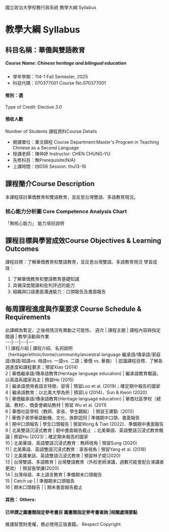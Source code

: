 國立政治大學校務行政系統 教學大綱 Syllabus
# 教學大綱 Syllabus
##  科目名稱：華僑與雙語教育
#####  Course Name: Chinese heritage and bilingual education
  * 學年學期：114-1 Fall Semester, 2025 
  * 科目代碼：070377001 Course No.070377001
#### 修別：選
Type of Credit: Elective 
_3.0_
#### 預收人數
Number of Students
課程資料Course Details
  * 開課單位：華文碩程 Course Department:Master's Program in Teaching Chinese as a Second Language 
  * 授課老師：陳仲妤 Instructor: CHEN CHUNG-YU 
  * 先修科目：無Prerequisite(N/A)
  * 上課時間：四D56 Session: thu13-16
##  課程簡介Course Description
本課程探討華僑教育和雙語教育，並反思台灣雙語、多語教育現況。
###  核心能力分析圖 Core Competence Analysis Chart
「無核心能力」 
能力項目說明
##  課程目標與學習成效Course Objectives & Learning Outcomes 
課程目標：了解華僑教育和雙語教育，並反思台灣雙語、多語教育現況
學習成效： 
1. 了解華僑教育和雙語教育基礎知識
2. 具備深度閱讀和批判評述的能力
3. 組織與口語書面溝通能力：口頭報告及書面報告
##  每周課程進度與作業要求 Course Schedule & Requirements
此課綱為暫定，之後視情況有異動之可能性。
週次 |  課程主題 |  課程內容與指定閱讀 |  教學活動與作業  
---|---|---|---  
1 |  課程介紹 |  課程介紹、名詞說明 （heritage/ethnic/home/community/ancestral language 繼承語/傳承語/家庭語/族語/祖語vs. 母語vs. 一語vs. 二語；華僑 vs. 華裔） |  認識課程目標、了解各週進度和課程要求；預習Xiao (2014)  
2 |  華僑繼承語/傳承語教育(Heritage language education) |  繼承語教育概論，以英語系國家為主 |  預習He (2015)  
3 |  繼承語使用者語言特徵、習得 |  預習Luo et al. (2019)；確定期中報告的國家  
4 |  繼承語教育：以北美大學為例 |  預習Lü (2014)、Sun & Kwon (2020)  
5 |  華僑繼承語/傳承語教育(Heritage language education) |  華僑社區學校（總論、教材）、僑委會網站教材 |  預習 Wu et al. (2011)  
6 |  華僑社區學校（教師、家長、學生觀點） |  預習王建勤（2013）  
7 |  華僑子弟學華語動機、文化、族群認同 |  準備期中口頭、書面報告  
8 |  期中口頭報告 |  學生口頭報告 |  預習Wong & Tian (2022)、準備期中書面報告  
9 |  北美雙語沉浸式教育 |  期中書面報告截止 ；北美華語、英語雙語沉浸式教育概論 |  預習Hu (2023)；確定期末報告的國家  
10 |  北美華語、英語雙語沉浸式教育：教師視角 |  預習Sung (2020)  
11 |  北美華語、英語雙語沉浸式教育：家長視角 |  預習Yang et al. (2018)  
12 |  北美廣東話、英語雙語沉浸式教育 |  預習林子斌(2020)  
13 |  台灣雙語、多語教育 |  台灣雙語教育（外校老師演講，週數可能會配合演講者更改） |  預習張學謙(2020)  
14 |  台灣母語、本土語言教育 |  準備期末口頭報告  
15 |  Catch up |  |  準備期末口頭報告  
16 |  期末口頭報告 |  |  期末書面報告截止  
####  其他： Others:
####  已申請之圖書館指定參考書目  圖書館指定參考書查詢 |相關處理要點
維護智慧財產權，務必使用正版書籍。 Respect Copyright.